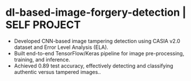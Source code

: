 # dl-based-image-forgery-detection | SELF PROJECT

* Developed CNN-based image tampering detection using CASIA v2.0 dataset and Error Level Analysis (ELA).
* Built end-to-end TensorFlow/Keras pipeline for image pre-processing, training, and inference.
* Achieved 0.89 test accuracy, effectively detecting and classifying authentic versus tampered images..
